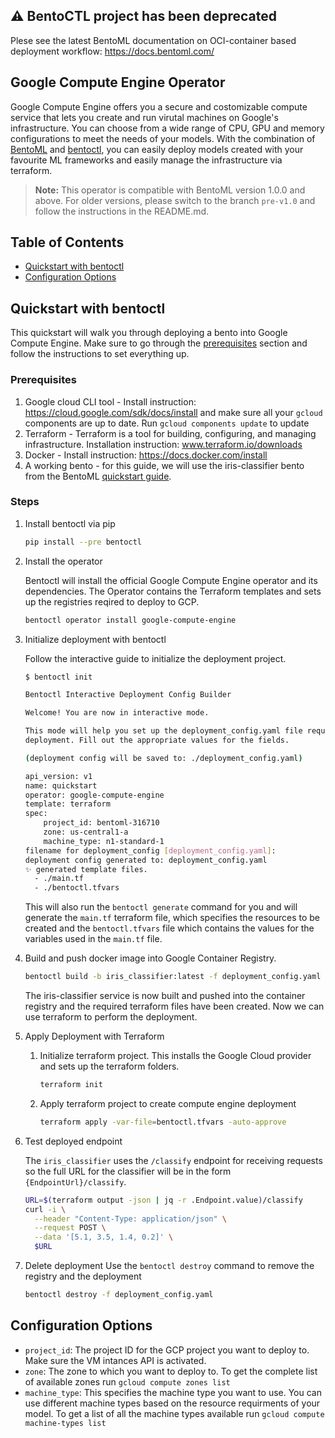 ## ⚠️ BentoCTL project has been deprecated

Plese see the latest BentoML documentation on OCI-container based deployment workflow: https://docs.bentoml.com/

## Google Compute Engine Operator

Google Compute Engine offers you a secure and costomizable compute service that lets you create and run virutal machines on Google's infrastructure. You can choose from a wide range of CPU, GPU and memory configurations to meet the needs of your models. With the combination of [BentoML](https://github.com/bentoml/BentoML) and [bentoctl](https://github.com/bentoml/bentoctl), you can easily deploy models created with your favourite ML frameworks and easily manage the infrastructure via terraform.

> **Note:** This operator is compatible with BentoML version 1.0.0 and above. For older versions, please switch to the branch `pre-v1.0` and follow the instructions in the README.md.


## Table of Contents

   * [Quickstart with bentoctl](#quickstart-with-bentoctl)
   * [Configuration Options](#configuration-options)

## Quickstart with bentoctl

This quickstart will walk you through deploying a bento into Google Compute Engine. Make sure to go through the [prerequisites](#prerequisites) section and follow the instructions to set everything up.

### Prerequisites

1. Google cloud CLI tool - Install instruction: https://cloud.google.com/sdk/docs/install and make sure all your `gcloud` components are up to date. Run `gcloud components update` to update
2. Terraform - Terraform is a tool for building, configuring, and managing infrastructure. Installation instruction: www.terraform.io/downloads
3. Docker - Install instruction: https://docs.docker.com/install
4. A working bento - for this guide, we will use the iris-classifier bento from the BentoML [quickstart guide](https://docs.bentoml.org/en/latest/quickstart.html#quickstart).

### Steps
1. Install bentoctl via pip
    ```bash
    pip install --pre bentoctl
    ```

2. Install the operator

    Bentoctl will install the official Google Compute Engine operator and its dependencies. The Operator contains the Terraform templates and sets up the registries reqired to deploy to GCP.

    ```bash
    bentoctl operator install google-compute-engine
    ```

3. Initialize deployment with bentoctl

    Follow the interactive guide to initialize the deployment project.

    ```bash
    $ bentoctl init
    
    Bentoctl Interactive Deployment Config Builder

    Welcome! You are now in interactive mode.

    This mode will help you set up the deployment_config.yaml file required for
    deployment. Fill out the appropriate values for the fields.

    (deployment config will be saved to: ./deployment_config.yaml)

    api_version: v1
    name: quickstart
    operator: google-compute-engine
    template: terraform
    spec:
        project_id: bentoml-316710
        zone: us-central1-a
        machine_type: n1-standard-1
    filename for deployment_config [deployment_config.yaml]:
    deployment config generated to: deployment_config.yaml
    ✨ generated template files.
      - ./main.tf
      - ./bentoctl.tfvars
    ```
    This will also run the `bentoctl generate` command for you and will generate the `main.tf` terraform file, which specifies the resources to be created and the `bentoctl.tfvars` file which contains the values for the variables used in the `main.tf` file.

4. Build and push docker image into Google Container Registry.

    ```bash
    bentoctl build -b iris_classifier:latest -f deployment_config.yaml
    ```
    The iris-classifier service is now built and pushed into the container registry and the required terraform files have been created. Now we can use terraform to perform the deployment.
    
5. Apply Deployment with Terraform

   1. Initialize terraform project. This installs the Google Cloud provider and sets up the terraform folders.
        ```bash
        terraform init
        ```

   2. Apply terraform project to create compute engine deployment

        ```bash
        terraform apply -var-file=bentoctl.tfvars -auto-approve
        ```

6. Test deployed endpoint

    The `iris_classifier` uses the `/classify` endpoint for receiving requests so the full URL for the classifier will be in the form `{EndpointUrl}/classify`.

    ```bash
    URL=$(terraform output -json | jq -r .Endpoint.value)/classify
    curl -i \
      --header "Content-Type: application/json" \
      --request POST \
      --data '[5.1, 3.5, 1.4, 0.2]' \
      $URL
    ```

7. Delete deployment
    Use the `bentoctl destroy` command to remove the registry and the deployment

    ```bash
    bentoctl destroy -f deployment_config.yaml
    ```


    

## Configuration Options
* `project_id`: The project ID for the GCP project you want to deploy to. Make sure the VM intances API is activated. 
* `zone`: The zone to which you want to deploy to. To get the complete list of available zones run `gcloud compute zones list`
* `machine_type`: This specifies the machine type you want to use. You can use different machine types based on the resource requirments of your model. To get a list of all the machine types available run `gcloud compute machine-types list`
